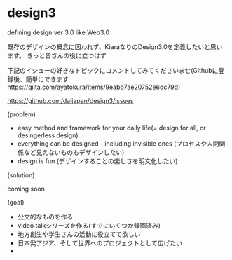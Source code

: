 # design3
defining design ver 3.0 like Web3.0

既存のデザインの概念に囚われず、KiaraなりのDesign3.0を定義したいと思います。
きっと皆さんの役に立つはず

下記のイシューの好きなトピックにコメントしてみてくださいませ(Githubに登録後、簡単にできます　https://qiita.com/ayatokura/items/9eabb7ae20752e6dc79d)

https://github.com/daijapan/design3/issues

(problem)
- easy method and framework for your daily life(= design for all, or  desingerless design)
- everything can be designed - including invisible ones (プロセスや人間関係など見えないものもデザインしたい)
- design is fun (デザインすることの楽しさを明文化したい)


(solution)

coming soon

(goal)
 - 公文的なものを作る
 - video talkシリーズを作る(すでにいくつか録画済み)
 - 地方創生や学生さんの活動に役立てて欲しい
 - 日本発アジア、そして世界へのプロジェクトとして広げたい
 - 


